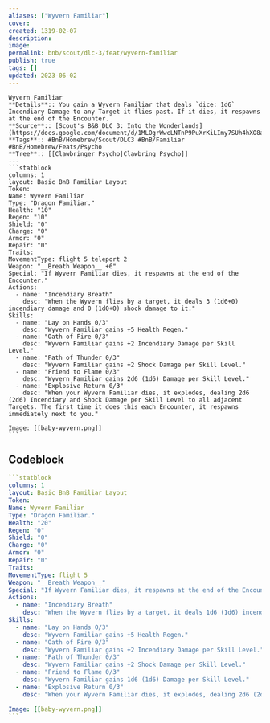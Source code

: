 ```yaml
---
aliases: ["Wyvern Familiar"]
cover: 
created: 1319-02-07
description: 
image: 
permalink: bnb/scout/dlc-3/feat/wyvern-familiar
publish: true
tags: []
updated: 2023-06-02
---
```


````ad-statblock-bnb
Wyvern Familiar
**Details**:: You gain a Wyvern Familiar that deals `dice: 1d6` Incendiary Damage to any Target it flies past. If it dies, it respawns at the end of the Encounter.
**Source**:: [Scout's B&B DLC 3: Into the Wonderlands](https://docs.google.com/document/d/1MLOgrWwcLNTnP9PuXrKiLImy7SUh4hXO8arVUAlmdp0/edit)
**Tags**:: #BnB/Homebrew/Scout/DLC3 #BnB/Familiar #BnB/Homebrew/Feats/Psycho
**Tree**:: [[Clawbringer Psycho|Clawbring Psycho]]
---
```statblock
columns: 1
layout: Basic BnB Familiar Layout
Token: 
Name: Wyvern Familiar
Type: "Dragon Familiar."
Health: "10"
Regen: "10"
Shield: "0"
Charge: "0"
Armor: "0"
Repair: "0"
Traits:
MovementType: flight 5 teleport 2
Weapon: "__Breath Weapon__ +6"
Special: "If Wyvern Familiar dies, it respawns at the end of the Encounter."
Actions:
  - name: "Incendiary Breath"
    desc: "When the Wyvern flies by a target, it deals 3 (1d6+0) incendiary damage and 0 (1d0+0) shock damage to it."
Skills:
  - name: "Lay on Hands 0/3"
    desc: "Wyvern Familiar gains +5 Health Regen."
  - name: "Oath of Fire 0/3"
    desc: "Wyvern Familiar gains +2 Incendiary Damage per Skill Level."
  - name: "Path of Thunder 0/3"
    desc: "Wyvern Familiar gains +2 Shock Damage per Skill Level."
  - name: "Friend to Flame 0/3"
    desc: "Wyvern Familiar gains 2d6 (1d6) Damage per Skill Level."
  - name: "Explosive Return 0/3"
    desc: "When your Wyvern Familiar dies, it explodes, dealing 2d6 (2d6) Incendiary and Shock Damage per Skill Level to all adjacent Targets. The first time it does this each Encounter, it respawns immediately next to you."

Image: [[baby-wyvern.png]]
```
````

## Codeblock

````yaml
```statblock
columns: 1
layout: Basic BnB Familiar Layout
Token: 
Name: Wyvern Familiar
Type: "Dragon Familiar."
Health: "20"
Regen: "0"
Shield: "0"
Charge: "0"
Armor: "0"
Repair: "0"
Traits:
MovementType: flight 5
Weapon: "__Breath Weapon__"
Special: "If Wyvern Familiar dies, it respawns at the end of the Encounter."
Actions:
  - name: "Incendiary Breath"
    desc: "When the Wyvern flies by a target, it deals 1d6 (1d6) incendiary damage and 1d0 (0d0) shock damage to it."
Skills:
  - name: "Lay on Hands 0/3"
    desc: "Wyvern Familiar gains +5 Health Regen."
  - name: "Oath of Fire 0/3"
    desc: "Wyvern Familiar gains +2 Incendiary Damage per Skill Level."
  - name: "Path of Thunder 0/3"
    desc: "Wyvern Familiar gains +2 Shock Damage per Skill Level."
  - name: "Friend to Flame 0/3"
    desc: "Wyvern Familiar gains 1d6 (1d6) Damage per Skill Level."
  - name: "Explosive Return 0/3"
    desc: "When your Wyvern Familiar dies, it explodes, dealing 2d6 (2d6) Incendiary and Shock Damage per Skill Level to all adjacent Targets. The first time it does this each Encounter, it respawns immediately next to you."

Image: [[baby-wyvern.png]]
```
````

